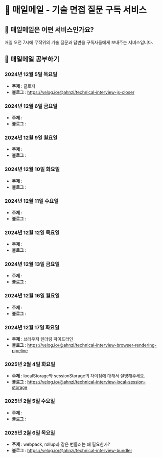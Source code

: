 # 📧 매일메일 - 기술 면접 질문 구독 서비스

## 🤔 매일메일은 어떤 서비스인가요?

매일 오전 7시에 무작위의 기술 질문과 답변을 구독자들에게 보내주는 서비스입니다.

## 📝 매일메일 공부하기

### 2024년 12월 5일 목요일

- **주제** : 클로저
- **블로그** : <https://velog.io/@ahnzi/technical-interview-js-closer>

### 2024년 12월 6일 금요일

- **주제** :
- **블로그** :

### 2024년 12월 9일 월요일

- **주제** :
- **블로그** :

### 2024년 12월 10일 화요일

- **주제** :
- **블로그** :

### 2024년 12월 11일 수요일

- **주제** :
- **블로그** :

### 2024년 12월 12일 목요일

- **주제** :
- **블로그** :

### 2024년 12월 13일 금요일

- **주제** :
- **블로그** :

### 2024년 12월 16일 월요일

- **주제** :
- **블로그** :

### 2024년 12월 17일 화요일

- **주제** : 브라우저 렌더링 파이프라인
- **블로그** : <https://velog.io/@ahnzi/technical-interview-browser-rendering-pipeline>

### 2025년 2월 4일 화요일

- **주제** : localStorage와 sessionStorage의 차이점에 대해서 설명해주세요.
- **블로그** : <https://velog.io/@ahnzi/technical-interview-local-session-storage>

### 2025년 2월 5일 수요일

- **주제** :
- **블로그** :

### 2025년 2월 6일 목요일

- **주제** : webpack, rollup과 같은 번들러는 왜 필요한가?
- **블로그** : <https://velog.io/@ahnzi/technical-interview-bundler>
